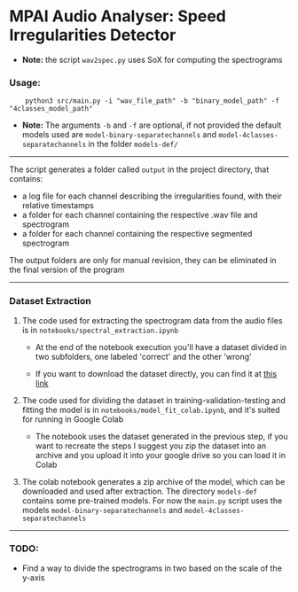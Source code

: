 # MPAI Audio Analyser: Speed Irregularities Detector

- **Note:** the script `wav2spec.py` uses SoX for computing the spectrograms

### Usage:

```
    python3 src/main.py -i "wav_file_path" -b "binary_model_path" -f "4classes_model_path"
```

- **Note:** The arguments `-b` and `-f` are optional, if not provided the default models used are
  `model-binary-separatechannels` and `model-4classes-separatechannels` in the folder `models-def/`

---

The script generates a folder called `output` in the project directory, that contains:

- a log file for each channel describing the irregularities found, with their relative timestamps
- a folder for each channel containing the respective .wav file and spectrogram
- a folder for each channel containing the respective segmented spectrogram

The output folders are only for manual revision, they can be eliminated in the final version of the program

---

### Dataset Extraction

1.  The code used for extracting the spectrogram data from the audio files is in `notebooks/spectral_extraction.ipynb`

    - At the end of the notebook execution you'll have a dataset divided in two subfolders, one labeled 'correct' and the other 'wrong'

    - If you want to download the dataset directly, you can find it at [this link](https://drive.google.com/file/d/1Hlm7xSH6ZX_6LUB88vXAZWO3_kfFJxkO/view?usp=drive_link)

2.  The code used for dividing the dataset in training-validation-testing and fitting the model is
    in `notebooks/model_fit_colab.ipynb`, and it's suited for running in Google Colab

    - The notebook uses the dataset generated in the previous step, if you want to recreate the steps
      I suggest you zip the dataset into an archive and you upload it into your google drive so you can load it in Colab

3.  The colab notebook generates a zip archive of the model, which can be downloaded and used after extraction. The directory `models-def`
    contains some pre-trained models. For now the `main.py` script uses the models `model-binary-separatechannels` and `model-4classes-separatechannels`

---

### TODO:

- Find a way to divide the spectrograms in two based on the scale of the y-axis
